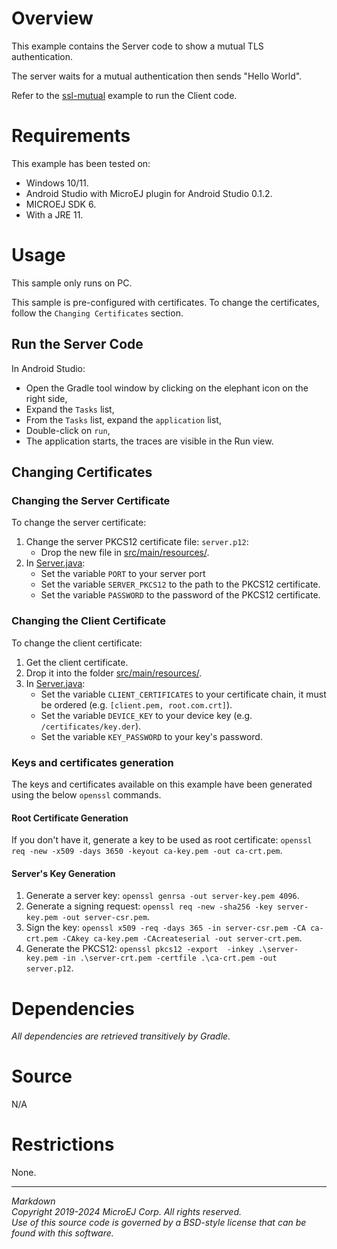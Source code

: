 # Overview

This example contains the Server code to show a mutual TLS authentication.

The server waits for a mutual authentication then sends "Hello World".

Refer to the [ssl-mutual](../ssl-mutual/) example to run the Client code.

# Requirements

This example has been tested on:

* Windows 10/11.
* Android Studio with MicroEJ plugin for Android Studio 0.1.2.
* MICROEJ SDK 6.
* With a JRE 11.

# Usage

This sample only runs on PC.

This sample is pre-configured with certificates.
To change the certificates, follow the ``Changing Certificates`` section.

## Run the Server Code

In Android Studio:
- Open the Gradle tool window by clicking on the elephant icon on the right side,
- Expand the `Tasks` list,
- From the `Tasks` list, expand the `application` list,
- Double-click on `run`,
- The application starts, the traces are visible in the Run view.

## Changing Certificates

### Changing the Server Certificate

To change the server certificate:

1. Change the server PKCS12 certificate file: ``server.p12``:
	* Drop the new file in [src/main/resources/](src/main/resources/).
2. In [Server.java](src/main/java/com/microej/example/iot/ssl/mutual/server/Server.java):
	* Set the variable ``PORT`` to your server port
	* Set the variable ``SERVER_PKCS12`` to the path to the PKCS12 certificate.
	* Set the variable ``PASSWORD`` to the password of the PKCS12 certificate.

### Changing the Client Certificate

To change the client certificate:

1. Get the client certificate.
2. Drop it into the folder [src/main/resources/](src/main/resources/).
2. In [Server.java](src/main/java/com/microej/example/iot/ssl/mutual/server/Server.java):
	* Set the variable ``CLIENT_CERTIFICATES`` to your certificate chain, it must be ordered (e.g. ``[client.pem, root.com.crt]``).
	* Set the variable ``DEVICE_KEY`` to your device key (e.g. ``/certificates/key.der``).
	* Set the variable ``KEY_PASSWORD`` to your key's password.

### Keys and certificates generation

The keys and certificates available on this example have been generated using the below ``openssl`` commands.

#### Root Certificate Generation

If you don't have it, generate a key to be used as root certificate: `openssl req -new -x509 -days 3650 -keyout ca-key.pem -out ca-crt.pem`.

#### Server's Key Generation

1. Generate a server key: `openssl genrsa -out server-key.pem 4096`.
2. Generate a signing request: `openssl req -new -sha256 -key server-key.pem -out server-csr.pem`.
3. Sign the key: `openssl x509 -req -days 365 -in server-csr.pem -CA ca-crt.pem -CAkey ca-key.pem -CAcreateserial -out server-crt.pem`.
4. Generate the PKCS12: `openssl pkcs12 -export  -inkey .\server-key.pem -in .\server-crt.pem -certfile .\ca-crt.pem -out server.p12`.

# Dependencies

_All dependencies are retrieved transitively by Gradle._

# Source

N/A

# Restrictions

None.

---  
_Markdown_   
_Copyright 2019-2024 MicroEJ Corp. All rights reserved._   
_Use of this source code is governed by a BSD-style license that can be found with this software._  